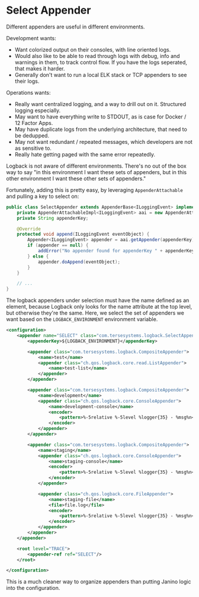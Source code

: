 # Select Appender

Different appenders are useful in different environments.

Development wants:

* Want colorized output on their consoles, with line oriented logs.  
* Would also like to be able to read through logs with debug, info and warnings in them, to track control flow.  If you have the logs seperated, that makes it harder.
* Generally don't want to run a local ELK stack or TCP appenders to see their logs.

Operations wants:

* Really want centralized logging, and a way to drill out on it.  Structured logging especially.
* May want to have everything write to STDOUT, as is case for Docker / 12 Factor Apps.
* May have duplicate logs from the underlying architecture, that need to be dedupped.
* May not want redundant / repeated messages, which developers are not as sensitive to.
* Really hate getting paged with the same error repeatedly.

Logback is not aware of different environments.  There's no out of the box way to say "in this environment I want these sets of appenders, but in this other environment I want these other sets of appenders."

Fortunately, adding this is pretty easy, by leveraging `AppenderAttachable` and pulling a key to select on:

```java
public class SelectAppender extends AppenderBase<ILoggingEvent> implements AppenderAttachable<ILoggingEvent> {
    private AppenderAttachableImpl<ILoggingEvent> aai = new AppenderAttachableImpl<ILoggingEvent>();
    private String appenderKey;

    @Override
    protected void append(ILoggingEvent eventObject) {
        Appender<ILoggingEvent> appender = aai.getAppender(appenderKey);
        if (appender == null) {
            addError("No appender found for appenderKey " + appenderKey);
        } else {
            appender.doAppend(eventObject);
        }
    }

    // ...
}
```

The logback appenders under selection must have the name defined as an element, because Logback only looks for the name attribute at the top level, but otherwise they're the same.  Here, we select the set of appenders we want based on the `LOGBACK_ENVIRONMENT` environment variable.

```xml
<configuration>
    <appender name="SELECT" class="com.tersesystems.logback.SelectAppender">
        <appenderKey>${LOGBACK_ENVIRONMENT}</appenderKey>

        <appender class="com.tersesystems.logback.CompositeAppender">
            <name>test</name>
            <appender class="ch.qos.logback.core.read.ListAppender">
                <name>test-list</name>
            </appender>
        </appender>

        <appender class="com.tersesystems.logback.CompositeAppender">
            <name>development</name>
            <appender class="ch.qos.logback.core.ConsoleAppender">
                <name>development-console</name>
                <encoder>
                    <pattern>%-5relative %-5level %logger{35} - %msg%n</pattern>
                </encoder>
            </appender>
        </appender>

        <appender class="com.tersesystems.logback.CompositeAppender">
            <name>staging</name>
            <appender class="ch.qos.logback.core.ConsoleAppender">
                <name>staging-console</name>
                <encoder>
                    <pattern>%-5relative %-5level %logger{35} - %msg%n</pattern>
                </encoder>
            </appender>

            <appender class="ch.qos.logback.core.FileAppender">
                <name>staging-file</name>
                <file>file.log</file>
                <encoder>
                    <pattern>%-5relative %-5level %logger{35} - %msg%n</pattern>
                </encoder>
            </appender>
        </appender>
    </appender>

    <root level="TRACE">
        <appender-ref ref="SELECT"/>
    </root>

</configuration>
```

This is a much cleaner way to organize appenders than putting Janino logic into the configuration.

